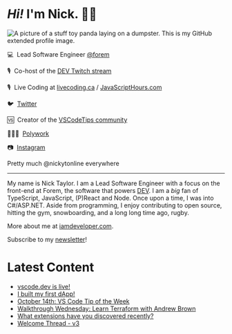# <em>Hi!</em> I'm Nick. 👋🏻

![A picture of a stuff toy panda laying on a dumpster. This is my GitHub extended profile image.](https://res.cloudinary.com/nickytonline/image/upload/w_1280,h_669,c_fill,q_auto,f_auto/w_860,c_fit,co_rgb:ffffff,g_south_west,x_30,y_280,l_text:roboto_64_bold:Not%20a%20real%20panda/w_860,c_fit,co_rgb:ffffff/social)


💻&nbsp;&nbsp;Lead Software Engineer [@forem](https://github.com/forem)

🎙&nbsp;&nbsp;Co-host of the [DEV Twitch stream](https://twitch.tv/thepracticaldev)

🎙️&nbsp;&nbsp;Live Coding at [livecoding.ca](https://livecoding.ca) / [JavaScriptHours.com](https://javascripthours.com)

🐦&nbsp;&nbsp;[Twitter](https://twitter.com/nickytonline)

🆚&nbsp;&nbsp;Creator of the [VSCodeTips community](https://community.vscodetips.com)

🤹🏻‍♂️&nbsp;&nbsp;[Polywork](https://timeline.iamdeveloper.com)

📷&nbsp;&nbsp;[Instagram](https://instagram.com/nickytonline)

Pretty much @nickytonline everywhere

<hr />

My name is Nick Taylor. I am a Lead Software Engineer with a focus on the front-end at Forem, the software that powers <a href="https://dev.to">DEV</a>. I am a <em>big</em> fan of TypeScript, JavaScript, (P)React and Node. Once upon a time, I was into C#/ASP.NET. Aside from programming, I enjoy contributing to open source, hitting the gym, snowboarding, and a long long time ago, rugby.

More about me at [iamdeveloper.com](https://iamdeveloper.com).

Subscribe to my [newsletter](https://www.iamdeveloper.com/posts/i-started-a-newsletter-3g8d)!

# Latest Content
<!-- BLOG-POST-LIST:START -->
- [vscode.dev is live!](https://community.vscodetips.com/nickytonline/vscodedev-is-live-bno)
- [I built my first dApp!](https://www.iamdeveloper.com/posts/i-built-my-first-dapp-3pbm/)
- [October 14th: VS Code Tip of the Week](https://community.vscodetips.com/nickytonline/october-14th-vs-code-tip-of-the-week-2092)
- [Walkthrough Wednesday: Learn Terraform with Andrew Brown](https://www.youtube.com/watch?v=wHWzxGD_cRk)
- [What extensions have you discovered recently?](https://community.vscodetips.com/nickytonline/what-extensions-have-you-discovered-recently-nin)
- [Welcome Thread - v3](https://community.vscodetips.com/nickytonline/welcome-thread-v3-3f9m)
<!-- BLOG-POST-LIST:END -->
